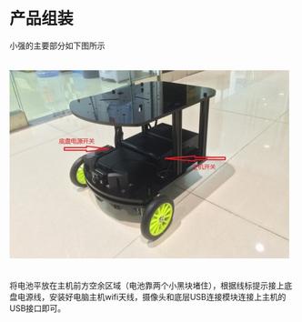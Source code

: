 # 产品组装

小强的主要部分如下图所示
<br>
<br>
<br>
![assemble image](../images/assemble.png)
<br>
<br>
<br>
将电池平放在主机前方空余区域（电池靠两个小黑块堵住），根据线标提示接上底盘电源线，安装好电脑主机wifi天线，摄像头和底层USB连接模块连接上主机的USB接口即可。
